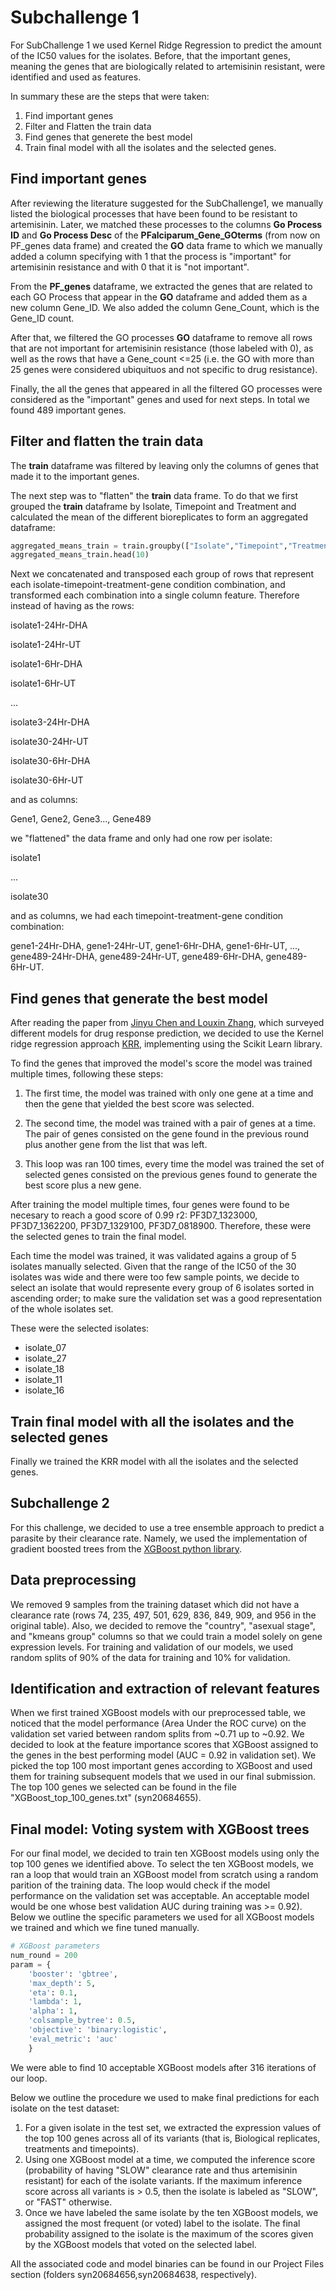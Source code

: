 # **Subchallenge 1**

For SubChallenge 1 we used Kernel Ridge Regression to predict the amount of the IC50 values for the isolates. Before, that the important genes, meaning the genes that are biologically related to artemisinin resistant, were identified and used as features.

In summary these are the steps that were taken:

1. Find important genes
2. Filter and Flatten the train data
3. Find genes that generete the best model
4. Train final model with all the isolates and the selected genes.
   
## Find important genes
After reviewing the literature suggested for the SubChallenge1, we manually listed the biological processes that have been found to be resistant to artemisinin. Later, we matched these processes to the columns **Go Process ID** and **Go Process Desc** of the **PFalciparum_Gene_GOterms** (from now on PF_genes data frame) and created the **GO** data frame to which we manually added a column specifying with 1 that the process is "important" for artemisinin resistance and with 0 that it is "not important".

From the **PF_genes** dataframe, we extracted the genes that are related to each GO Process that appear in the **GO** dataframe and added them as a new column Gene_ID. We also added the column Gene_Count, which is the Gene_ID count.

After that, we filtered the GO processes **GO** dataframe to remove all rows that are not important for artemisinin resistance (those labeled with 0), as well as the rows that have a Gene_count <=25 (i.e. the GO with more than 25 genes were considered ubiquituos and not specific to drug resistance).

Finally, the all the genes that appeared in all the filtered GO processes were considered as the "important" genes and used for next steps. In total we found 489 important genes.

## Filter and flatten the train data

The **train** dataframe was filtered by leaving only the columns of genes that made it to the important genes.

The next step was to "flatten" the **train** data frame. To do that we first grouped the **train** dataframe by Isolate, Timepoint and Treatment and calculated the mean of the different bioreplicates to form an aggregated dataframe:

```python
aggregated_means_train = train.groupby(["Isolate","Timepoint","Treatment"]).mean()
aggregated_means_train.head(10)
```
Next we concatenated and transposed each group of rows that represent each isolate-timepoint-treatment-gene condition combination, and transformed each combination into a single column feature. Therefore instead of having as the rows: 

isolate1-24Hr-DHA 

isolate1-24Hr-UT 

isolate1-6Hr-DHA 

isolate1-6Hr-UT

...

isolate3-24Hr-DHA 

isolate30-24Hr-UT 

isolate30-6Hr-DHA 

isolate30-6Hr-UT

and as columns: 

Gene1, Gene2, Gene3..., Gene489


we "flattened" the data frame and only had one row per isolate:


isolate1 

...

isolate30

and as columns, we had each timepoint-treatment-gene condition combination:

gene1-24Hr-DHA, gene1-24Hr-UT, gene1-6Hr-DHA, gene1-6Hr-UT, ..., gene489-24Hr-DHA, gene489-24Hr-UT, gene489-6Hr-DHA, gene489-6Hr-UT. 

## Find genes that generate the best model

After reading the paper from [Jinyu Chen and Louxin Zhang](https://www.biorxiv.org/content/biorxiv/early/2019/07/11/697896.full.pdf), which surveyed different models for drug response prediction, we decided to use the Kernel ridge regression approach [KRR](https://scikit-learn.org/stable/modules/kernel_ridge.html), implementing using the Scikit Learn library.

To find the genes that improved the model's score the model was trained multiple times, following these steps:

1. The first time, the model was trained with only one gene at a time and then the gene that yielded the best score was selected.

2. The second time, the model was trained with a pair of genes at a time. The pair of genes consisted on the gene found in the previous round plus another gene from the list that was left.

3. This loop was ran 100 times, every time the model was trained the set of selected genes consisted on the previous genes found to generate the best score plus a new gene.

After training the model multiple times, four genes were found to be necesary to reach a good score of 0.99 r2: PF3D7_1323000, PF3D7_1362200, PF3D7_1329100, PF3D7_0818900. Therefore, these were the selected genes to train the final model. 

Each time the model was trained, it was validated agains a group of 5 isolates manually selected. Given that the range of the IC50 of the 30 isolates was wide and there were too few sample points, we decide to select an isolate that would represente every group of 6 isolates sorted in ascending order; to make sure the validation set was a good representation of the whole isolates set. 

These were the selected isolates:
* isolate_07
* isolate_27
* isolate_18
* isolate_11
* isolate_16

## Train final model with all the isolates and the selected genes

Finally we trained the KRR model with all the isolates and the selected genes. 


## **Subchallenge 2**
For this challenge, we decided to use a tree ensemble approach to predict a parasite by their clearance rate. Namely, we used the implementation of gradient boosted trees from the [XGBoost python library](https://xgboost.readthedocs.io/en/latest/tutorials/model.html).

## Data preprocessing
We removed 9 samples from the training dataset which did not have a clearance rate (rows 74, 235, 497, 501, 629, 836, 849, 909, and 956 in the original table). Also, we decided to remove the "country", "asexual stage", and "kmeans group" columns so that we could train a model solely on gene expression levels. For training and validation of our models, we used random splits of 90% of the data for training and 10% for validation.

## Identification and extraction of relevant features
When we first trained XGBoost models with our preprocessed table, we noticed that the model performance (Area Under the ROC curve) on the validation set varied between random splits from ~0.71 up to ~0.92. We decided to look at the feature importance scores that XGBoost assigned to the genes in the best performing model (AUC = 0.92 in validation set). We picked the top 100 most important genes according to XGBoost and used them for training subsequent models that we used in our final submission. The top 100 genes we selected can be found in the file "XGBoost_top_100_genes.txt" (syn20684655).

## Final model: Voting system with XGBoost trees
For our final model, we decided to train ten XGBoost models using only the top 100 genes we identified above. To select the ten XGBoost models, we ran a loop that would train an XGBoost model from scratch using a random parition of the training data. The loop would check if the model performance on the validation set was acceptable. An acceptable model would be one whose best validation AUC during training was >= 0.92). Below we outline the specific parameters we used for all XGBoost models we trained and which we fine tuned manually.

```python
# XGBoost parameters
num_round = 200
param = {
    'booster': 'gbtree',
    'max_depth': 5,
    'eta': 0.1,
    'lambda': 1,
    'alpha': 1,
    'colsample_bytree': 0.5,
    'objective': 'binary:logistic',
    'eval_metric': 'auc'
    }
```
We were able to find 10 acceptable XGBoost models after 316 iterations of our loop.

Below we outline the procedure we used to make final predictions for each isolate on the test dataset:

1. For a given isolate in the test set, we extracted the expression values of the top 100 genes across all of its variants (that is, Biological replicates, treatments and timepoints). 
2. Using one XGBoost model at a time, we computed the inference score (probability of having "SLOW" clearance rate and thus artemisinin resistant) for each of the isolate variants. If the maximum inference score across all variants is > 0.5, then the isolate is labeled as "SLOW", or "FAST" otherwise.
3. Once we have labeled the same isolate by the ten XGBoost models, we assigned the most frequent (or voted) label to the isolate. The final probability assigned to the isolate is the maximum of the scores given by the XGBoost models that voted on the selected label.


All the associated code and model binaries can be found in our Project Files section (folders syn20684656,syn20684638, respectively).
